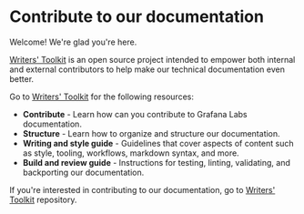 # Contribute to our documentation

Welcome! We're glad you're here.

[Writers' Toolkit](https://grafana.com/docs/writers-toolkit/) is an open source project intended to empower both internal and external contributors to help make our technical documentation even better.  

Go to [Writers' Toolkit](https://grafana.com/docs/writers-toolkit/) for the following resources:

- **Contribute** - Learn how can you contribute to Grafana Labs documentation.
- **Structure** - Learn how to organize and structure our documentation.
- **Writing and style guide** - Guidelines that cover aspects of content such as style, tooling, workflows, markdown syntax, and more.
- **Build and review guide** - Instructions for testing, linting, validating, and backporting our documentation.

If you're interested in contributing to our documentation, go to [Writers' Toolkit](https://github.com/grafana/writers-toolkit) repository.
